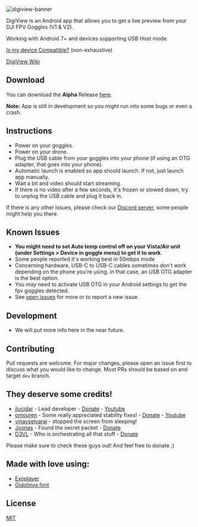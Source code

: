 ![digiview-banner](https://user-images.githubusercontent.com/956646/118431082-def7c080-b6d5-11eb-913e-40b6fc58a861.png)

DigiView is an Android app that allows you to get a live preview from your DJI FPV Goggles (V1 & V2).

Working with Android 7+ and devices supporting USB Host mode.

[Is my device Compatible?](SupportedDevices.md) (non-exhaustive)

[DigiView Wiki](https://github.com/fpvout/fpvout.com/wiki)

## Download
You can download the **Alpha** Release [here](https://github.com/fpvout/fpv_viewer_android/releases/download/v0.1.0/DigiView_0.1.0_ALPHA.apk).

**Note:** App is still in development so you might run into some bugs or even a crash.

## Instructions
- Power on your goggles.
- Power on your drone.
- Plug the USB cable from your goggles into your phone (if using an OTG adapter, that goes into your phone).
- Automatic launch is enabled so app should launch. If not, just launch app manually.
- Wait a bit and video should start streaming.
- If there is no video after a few seconds, it's frozen or slowed down, try to unplug the USB cable and plug it back in.

If there is any other issues, please check our [Discord server](https://discord.gg/uGYMNByeTH), some people might help you there.

## Known Issues
- **You might need to set Auto temp control off on your Vista/Air unit (under Settings > Device in goggle menu) to get it to work**.
- Some people reported it's working best in 50mbps mode
- Concerning hardware, USB-C to USB-C cables sometimes don't work depending on the phone you're using. in that case, an USB OTG adapter is the best option.
- You *may* need to activate USB OTG in your Android settings to get the fpv goggles detected.
- See [open issues](https://github.com/fpvout/DigiView-Android/issues) for more or to report a new issue.

## Development
- We will put more info here in the near future.

## Contributing
Pull requests are welcome. For major changes, please open an issue first to discuss what you would like to change. Most PRs should be based on and target `dev` branch.

## They deserve some credits!
- [jlucidar](https://github.com/jlucidar) - Lead developer - [Donate](https://paypal.me/jlucidar) - [Youtube](https://www.youtube.com/channel/UCBbyqtxntnlF6Cn_8ezkTLQ)
- [omouren](https://github.com/omouren) - Some really appreciated stability fixes! - [Donate](https://paypal.me/omouren) - [Youtube](https://www.youtube.com/channel/UCJi-wllO8GY5f9k8gB_VGTg)
- [vinayselvaraj](https://github.com/vinayselvaraj) - stopped the screen from sleeping!
- [Joonas](https://fpv.wtf/) - Found the secret packet - [Donate](https://www.buymeacoffee.com/fpv.wtf)
- [D3VL](https://d3vl.com) - Who is orchestrating all that stuff - [Donate](https://www.buymeacoffee.com/d3vl)

Please make sure to check these guys out! And feel free to donate ;)

## Made with love using:
- [Exoplayer](https://exoplayer.dev/)
- [Gidolinya font](https://github.com/larsenwork/Gidole)

## License
[MIT](https://choosealicense.com/licenses/mit/)
